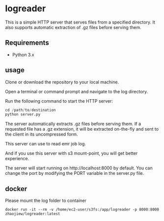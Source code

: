 # logreader

This is a simple HTTP server that serves files from a specified directory. It also supports automatic extraction of .gz files before serving them.

## Requirements
- Python 3.x

## usage

Clone or download the repository to your local machine.

Open a terminal or command prompt and navigate to the log directory.

Run the following command to start the HTTP server:

```python
cd /path/to/destination
python server.py
```

The server automatically extracts .gz files before serving them. If a requested file has a .gz extension, it will be extracted on-the-fly and sent to the client in its uncompressed form.

This server can use to read emr job log.

And if you use this server with s3 mount-point, you will get better experience.

The server will start running on http://localhost:8000 by default. You can change the port by modifying the PORT variable in the server.py file.

## docker

Please mount the log folder to container

```
docker run -it --rm -v /home/ec2-user/s3fs:/app/logreader -p 8000:8000 zhaojiew/logreader:latest 
```


